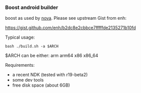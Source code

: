 ### Boost android builder

boost as used by [nova](https://github.com/nova-video-player/aos-AVP).
Please see upstream Gist from enh: 

https://gist.github.com/enh/b2dc8e2cbbce7fffffde2135271b10fd

Typical usage:
```
bash ./build.sh -a $ARCH
```

$ARCH can be either: arm arm64 x86 x86_64

Requirements:
- a recent NDK (tested with r19-beta2)
- some dev tools
- free disk space (about 6GB)

